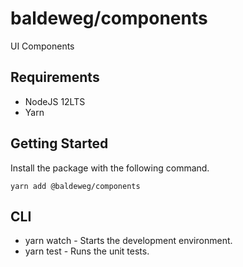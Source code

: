 # baldeweg/components

UI Components

## Requirements

- NodeJS 12LTS
- Yarn

## Getting Started

Install the package with the following command.

```shell
yarn add @baldeweg/components
```

## CLI

- yarn watch - Starts the development environment.
- yarn test - Runs the unit tests.

